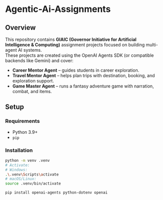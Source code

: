# Agentic-Ai-Assignments

## Overview
This repository contains **GIAIC (Governor Initiative for Artificial Intelligence & Computing)** assignment projects focused on building multi-agent AI systems.  
These projects are created using the OpenAI Agents SDK (or compatible backends like Gemini) and cover:

- **Career Mentor Agent** – guides students in career exploration.  
- **Travel Mentor Agent** – helps plan trips with destination, booking, and exploration support.  
- **Game Master Agent** – runs a fantasy adventure game with narration, combat, and items.  


## Setup

### Requirements
- Python 3.9+
- `pip`

### Installation
```bash
python -m venv .venv
# Activate:
# Windows:
.\.venv\Scripts\activate
# macOS/Linux:
source .venv/bin/activate

pip install openai-agents python-dotenv openai
